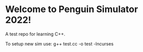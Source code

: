 # Welcome to Penguin Simulator 2022!

A test repo for learning C++.


To setup new sim use:
g++ test.cc -o test -lncurses